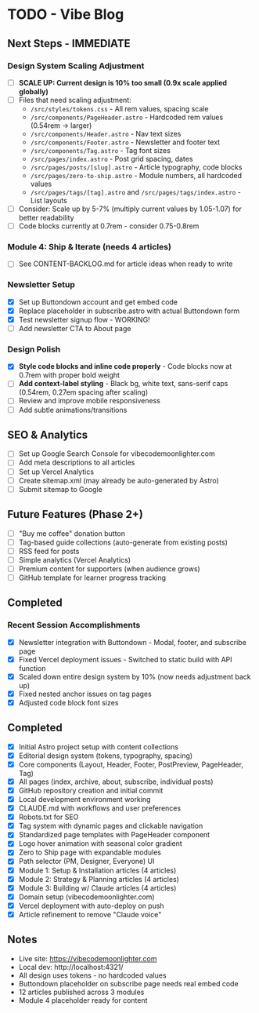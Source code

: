 # TODO - Vibe Blog

## Next Steps - IMMEDIATE

### Design System Scaling Adjustment
- [ ] **SCALE UP: Current design is 10% too small (0.9x scale applied globally)**
- [ ] Files that need scaling adjustment:
  - `/src/styles/tokens.css` - All rem values, spacing scale
  - `/src/components/PageHeader.astro` - Hardcoded rem values (0.54rem → larger)
  - `/src/components/Header.astro` - Nav text sizes
  - `/src/components/Footer.astro` - Newsletter and footer text
  - `/src/components/Tag.astro` - Tag font sizes
  - `/src/pages/index.astro` - Post grid spacing, dates
  - `/src/pages/posts/[slug].astro` - Article typography, code blocks
  - `/src/pages/zero-to-ship.astro` - Module numbers, all hardcoded values
  - `/src/pages/tags/[tag].astro` and `/src/pages/tags/index.astro` - List layouts
- [ ] Consider: Scale up by 5-7% (multiply current values by 1.05-1.07) for better readability
- [ ] Code blocks currently at 0.7rem - consider 0.75-0.8rem

### Module 4: Ship & Iterate (needs 4 articles)
- [ ] See CONTENT-BACKLOG.md for article ideas when ready to write

### Newsletter Setup
- [x] Set up Buttondown account and get embed code
- [x] Replace placeholder in subscribe.astro with actual Buttondown form
- [x] Test newsletter signup flow - WORKING!
- [ ] Add newsletter CTA to About page

### Design Polish
- [x] **Style code blocks and inline code properly** - Code blocks now at 0.7rem with proper bold weight
- [ ] **Add context-label styling** - Black bg, white text, sans-serif caps (0.54rem, 0.27em spacing after scaling)
- [ ] Review and improve mobile responsiveness
- [ ] Add subtle animations/transitions

## SEO & Analytics

- [ ] Set up Google Search Console for vibecodemoonlighter.com
- [ ] Add meta descriptions to all articles
- [ ] Set up Vercel Analytics
- [ ] Create sitemap.xml (may already be auto-generated by Astro)
- [ ] Submit sitemap to Google

## Future Features (Phase 2+)

- [ ] "Buy me coffee" donation button
- [ ] Tag-based guide collections (auto-generate from existing posts)
- [ ] RSS feed for posts
- [ ] Simple analytics (Vercel Analytics)
- [ ] Premium content for supporters (when audience grows)
- [ ] GitHub template for learner progress tracking

## Completed

### Recent Session Accomplishments
- [x] Newsletter integration with Buttondown - Modal, footer, and subscribe page
- [x] Fixed Vercel deployment issues - Switched to static build with API function
- [x] Scaled down entire design system by 10% (now needs adjustment back up)
- [x] Fixed nested anchor issues on tag pages
- [x] Adjusted code block font sizes

## Completed

- [x] Initial Astro project setup with content collections
- [x] Editorial design system (tokens, typography, spacing)
- [x] Core components (Layout, Header, Footer, PostPreview, PageHeader, Tag)
- [x] All pages (index, archive, about, subscribe, individual posts)
- [x] GitHub repository creation and initial commit
- [x] Local development environment working
- [x] CLAUDE.md with workflows and user preferences
- [x] Robots.txt for SEO
- [x] Tag system with dynamic pages and clickable navigation
- [x] Standardized page templates with PageHeader component
- [x] Logo hover animation with seasonal color gradient
- [x] Zero to Ship page with expandable modules
- [x] Path selector (PM, Designer, Everyone) UI
- [x] Module 1: Setup & Installation articles (4 articles)
- [x] Module 2: Strategy & Planning articles (4 articles)
- [x] Module 3: Building w/ Claude articles (4 articles)
- [x] Domain setup (vibecodemoonlighter.com)
- [x] Vercel deployment with auto-deploy on push
- [x] Article refinement to remove "Claude voice"

## Notes

- Live site: https://vibecodemoonlighter.com
- Local dev: http://localhost:4321/
- All design uses tokens - no hardcoded values
- Buttondown placeholder on subscribe page needs real embed code
- 12 articles published across 3 modules
- Module 4 placeholder ready for content